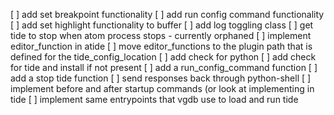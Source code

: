 [ ] add set breakpoint functionality
[ ] add run config command functionality
[ ] add set highlight functionality to buffer
[ ] add log toggling class
[ ] get tide to stop when atom process stops - currently orphaned
[ ] implement editor_function in atide
[ ] move editor_functions to the plugin path that is defined for the tide_config_location
[ ] add check for python
[ ] add check for tide and install if not present
[ ] add a run_config_command function
[ ] add a stop tide function
[ ] send responses back through python-shell 
[ ] implement before and after startup commands (or look at implementing in tide
[ ] implement same entrypoints that vgdb use to load and run tide
